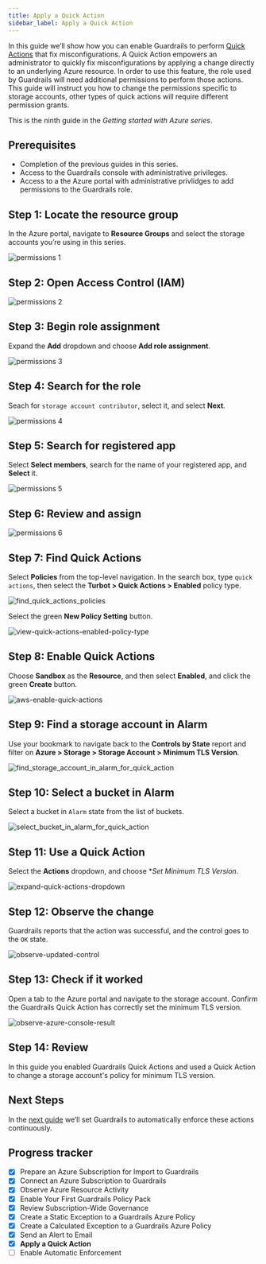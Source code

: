 ```yaml
---
title: Apply a Quick Action
sidebar_label: Apply a Quick Action
---
```


In this guide we’ll show how you can enable Guardrails to perform [Quick Actions](/guardrails/docs/guides/quick-actions) that fix misconfigurations. A Quick Action empowers an administrator to quickly fix misconfigurations by applying a change directly to an underlying Azure resource. In order to use this feature, the role used by Guardrails will need additional permissions to perform those actions. This guide will instruct you how to change the permissions specific to storage accounts, other types of quick actions will require different permission grants.

This is the ninth guide in the *Getting started with Azure series*.

## Prerequisites

- Completion of the previous guides in this series.
- Access to the Guardrails console with administrative privileges.
- Access to a the Azure portal with administrative privlidges to add permissions to the Guardrails role.
  
## Step 1: Locate the resource group

In the Azure portal, navigate to **Resource Groups** and select the storage accounts you’re using in this series.

<p><img alt="permissions 1" src="/images/docs/guardrails/getting-started/getting-started-azure/apply-quick-action/permissions-1.png"/></p>

## Step 2: Open Access Control (IAM)

<p><img alt="permissions 2" src="/images/docs/guardrails/getting-started/getting-started-azure/apply-quick-action/permissions-2.png"/></p>

## Step 3: Begin role assignment

Expand the **Add** dropdown and choose **Add role assignment**.

<p><img alt="permissions 3" src="/images/docs/guardrails/getting-started/getting-started-azure/apply-quick-action/permissions-3.png"/></p>

## Step 4: Search for the role

Seach for `storage account contributor`, select it, and select **Next**.

<p><img alt="permissions 4" src="/images/docs/guardrails/getting-started/getting-started-azure/apply-quick-action/permissions-4.png"/></p>

## Step 5: Search for registered app

Select **Select members**, search for the name of your registered app, and **Select** it.

<p><img alt="permissions 5" src="/images/docs/guardrails/getting-started/getting-started-azure/apply-quick-action/permissions-5.png"/></p>

## Step 6: Review and assign

<p><img alt="permissions 6" src="/images/docs/guardrails/getting-started/getting-started-azure/apply-quick-action/permissions-6.png"/></p>

## Step 7: Find Quick Actions

Select **Policies** from the top-level navigation. In the search box, type `quick actions`, then select the **Turbot > Quick Actions > Enabled** policy type.

<p><img alt="find_quick_actions_policies" src="/images/docs/guardrails/getting-started/getting-started-aws/apply-quick-action/find-quick-actions-policies.png"/></p>

Select the green **New Policy Setting** button.

<p><img alt="view-quick-actions-enabled-policy-type" src="/images/docs/guardrails/getting-started/getting-started-aws/apply-quick-action/view-quick-actions-enabled-policy-type.png"/></p>

## Step 8: Enable Quick Actions

Choose **Sandbox** as the **Resource**, and then select **Enabled**, and click the green **Create** button.  

<p><img alt="aws-enable-quick-actions" src="/images/docs/guardrails/getting-started/getting-started-aws/apply-quick-action/aws-enable-quick-actions.png"/></p>

## Step 9: Find a storage account in Alarm

Use your bookmark to navigate back to the **Controls by State** report and filter on **Azure > Storage > Storage Account > Minimum TLS Version**.

<p><img alt="find_storage_account_in_alarm_for_quick_action" src="/images/docs/guardrails/getting-started/getting-started-azure/apply-quick-action/raw-find-storage-account-in-alarm-for-versioning.png"/></p>

## Step 10: Select a bucket in Alarm

Select a bucket in `Alarm` state from the list of buckets.

<p><img alt="select_bucket_in_alarm_for_quick_action" src="/images/docs/guardrails/getting-started/getting-started-azure/apply-quick-action/raw-select-storage-account-in-alarm-for-versioning.png"/></p>

## Step 11: Use a Quick Action

Select the **Actions** dropdown, and choose **Set Minimum TLS Version*.

<p><img alt="expand-quick-actions-dropdown" src="/images/docs/guardrails/getting-started/getting-started-azure/apply-quick-action/raw-expand-quick-actions-dropdown.png"/></p>

## Step 12: Observe the change

Guardrails reports that the action was successful, and the control goes to the `OK` state.  

<p><img alt="observe-updated-control" src="/images/docs/guardrails/getting-started/getting-started-azure/apply-quick-action/raw-observe-updated-control.png"/></p>

## Step 13: Check if it worked

Open a tab to the Azure portal and navigate to the storage account.  Confirm the Guardrails Quick Action has correctly set the minimum TLS version.

<p><img alt="observe-azure-console-result" src="/images/docs/guardrails/getting-started/getting-started-azure/apply-quick-action/raw-observe-azure-console-result.png"/></p>

## Step 14: Review

In this guide you enabled Guardrails Quick Actions and used a Quick Action to change a storage account's policy for minimum TLS version.

## Next Steps

In the [next guide](/guardrails/docs/getting-started/getting-started-azure/enable-enforcement) we’ll set Guardrails to automatically enforce these actions continuously.  


## Progress tracker

- [x] Prepare an Azure Subscription for Import to Guardrails
- [x] Connect an Azure Subscription to Guardrails
- [x] Observe Azure Resource Activity
- [x] Enable Your First Guardrails Policy Pack
- [x] Review Subscription-Wide Governance
- [x] Create a Static Exception to a Guardrails Azure Policy
- [x] Create a Calculated Exception to a Guardrails Azure Policy
- [x] Send an Alert to Email
- [x] **Apply a Quick Action**
- [ ] Enable Automatic Enforcement
